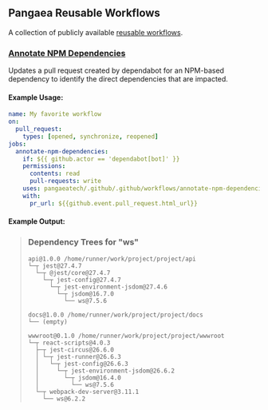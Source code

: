 ## Pangaea Reusable Workflows

A collection of publicly available [reusable workflows](https://docs.github.com/en/actions/using-workflows/reusing-workflows).

### [Annotate NPM Dependencies](.github/workflows/annotate-npm-dependencies.yml)

Updates a pull request created by dependabot for an NPM-based dependency to
identify the direct dependencies that are impacted.

#### Example Usage:

```yaml
name: My favorite workflow
on:
  pull_request:
    types: [opened, synchronize, reopened]
jobs:
  annotate-npm-dependencies:
    if: ${{ github.actor == 'dependabot[bot]' }}
    permissions:
      contents: read
      pull-requests: write
    uses: pangaeatech/.github/.github/workflows/annotate-npm-dependencies.yml@main
    with:
      pr_url: ${{github.event.pull_request.html_url}}
```

#### Example Output:

> ### Dependency Trees for "ws"
>
> ```
> api@1.0.0 /home/runner/work/project/project/api
> └─┬ jest@27.4.7
>   └─┬ @jest/core@27.4.7
>     └─┬ jest-config@27.4.7
>       └─┬ jest-environment-jsdom@27.4.6
>         └─┬ jsdom@16.7.0
>           └── ws@7.5.6
>
> docs@1.0.0 /home/runner/work/project/project/docs
> └── (empty)
>
> wwwroot@0.1.0 /home/runner/work/project/project/wwwroot
> └─┬ react-scripts@4.0.3
>   ├─┬ jest-circus@26.6.0
>   │ └─┬ jest-runner@26.6.3
>   │   └─┬ jest-config@26.6.3
>   │     └─┬ jest-environment-jsdom@26.6.2
>   │       └─┬ jsdom@16.4.0
>   │         └── ws@7.5.6
>   └─┬ webpack-dev-server@3.11.1
>     └── ws@6.2.2
> ```
